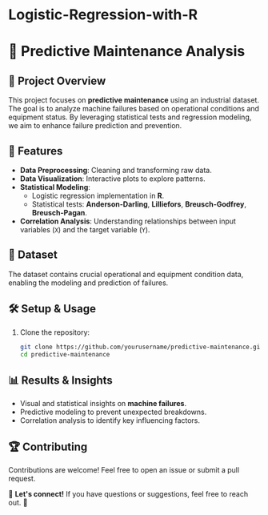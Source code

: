 # Logistic-Regression-with-R

# 🔧 Predictive Maintenance Analysis

## 📌 Project Overview
This project focuses on **predictive maintenance** using an industrial dataset. The goal is to analyze machine failures based on operational conditions and equipment status. By leveraging statistical tests and regression modeling, we aim to enhance failure prediction and prevention.

## 🚀 Features
- **Data Preprocessing**: Cleaning and transforming raw data.
- **Data Visualization**: Interactive plots to explore patterns.
- **Statistical Modeling**:
  - Logistic regression implementation in **R**.
  - Statistical tests: **Anderson-Darling**, **Lilliefors**, **Breusch-Godfrey**, **Breusch-Pagan**.
- **Correlation Analysis**: Understanding relationships between input variables (`X`) and the target variable (`Y`).

## 📂 Dataset
The dataset contains crucial operational and equipment condition data, enabling the modeling and prediction of failures.

## 🛠️ Setup & Usage
1. Clone the repository:
   ```sh
   git clone https://github.com/yourusername/predictive-maintenance.git
   cd predictive-maintenance
   ```

## 📊 Results & Insights
- Visual and statistical insights on **machine failures**.
- Predictive modeling to prevent unexpected breakdowns.
- Correlation analysis to identify key influencing factors.

## 🏆 Contributing
Contributions are welcome! Feel free to open an issue or submit a pull request.


📩 **Let's connect!** If you have questions or suggestions, feel free to reach out. 🚀
